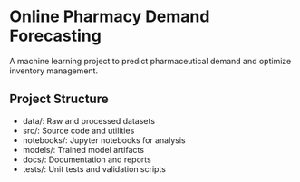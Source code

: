 # Online Pharmacy Demand Forecasting

A machine learning project to predict pharmaceutical demand and optimize inventory management.

## Project Structure
- data/: Raw and processed datasets
- src/: Source code and utilities
- notebooks/: Jupyter notebooks for analysis
- models/: Trained model artifacts
- docs/: Documentation and reports
- tests/: Unit tests and validation scripts
